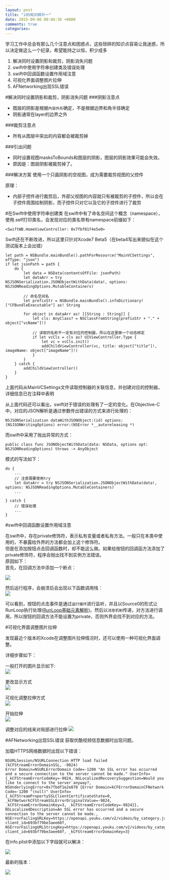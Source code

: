```yaml
---
layout: post
title: "iOS知识碎片一"
date: 2015-09-06 00:04:36 +0800
comments: true
categories: 
---
```

学习工作中总会有那么几个注意点和困惑点，这些琐碎的知识点容易让我迷惑，所以决定做这么一个纪录，希望能持之以恒，积少成多

1. 解决同时设置阴影和裁剪，阴影消失问题
2. swift中使用字符串创建类及错误处理
3. swift中回调函数设置作用域注意
4. 可视化界面调整图片拉伸
5. AFNetworking出现SSL错误
<!--more-->
#解决同时设置阴影和裁剪，阴影消失问题
###阴影注意点
- 图层的阴影是根据`内容外形`确定，不是根据边界和角半径确定
- 阴影通常在layer的边界之外

###裁剪注意点
- 所有从图层中突出的内容都会被裁剪掉

###引出问题
- 同时设置视图masksToBounds和图层的阴影，图层的阴影效果可能会失效。<br>
- 原因是：图层阴影被裁剪掉了。

###解决方案
使用一个只画阴影的空视图，成为需要裁剪视图的父控件

原理：

- 内部子控件进行裁剪后，外部父视图的内容就只有被裁剪的子控件，所以会在子控件周围绘制阴影，而子控件只对它以及它的子控件进行了裁剪


#在Swift中使用字符串创建类
在swift中有了命名空间这个概念（namespace），使用.self打印类名，会发现对应的类名带有namespace前缀如下：

```objc
<SwiftWB.HomeViewController: 0x7fbf81f4e5e0>
```

Swift还在不断改进，所以这里只针对Xcode7 Beta5（在beta4写出来貌似在这个测试版本上会出错）

```objc
let path = NSBundle.mainBundle().pathForResource("MainVCSettings", ofType: "json")
if let jsonPath = path {
    do {
        let data = NSData(contentsOfFile: jsonPath)
        let dataArr = try NSJSONSerialization.JSONObjectWithData(data!, options: NSJSONReadingOptions.MutableContainers)
        
        // 命名空间名
        let prefixStr = NSBundle.mainBundle().infoDictionary!["CFBundleExecutable"] as! String
        
        for object in dataArr as! [[String : String]] {
            let cls: AnyClass? = NSClassFromString(prefixStr + "." + object["vcName"]!)
            
            // 读取的名称不一定有对应的控制器，所以在这里做一个动态绑定
            if let vcCls = cls as? UIViewController.Type {
                let vc = vcCls.init()
                addChildViewController(vc, title: object["title"]!, imageName: object["imageName"]!)
            }
        }
    } catch {
        addChildViewController()
    }
}
```

上面代码从MainVCSettings文件读取控制器的关联信息，并创建对应的控制器，详细信息已在注释中表明

从上面代码还可以看出，swift对于错误的处理有了一定的变化。在Objective-C中，对应的JSON解析是通过参数传出错误的方式来进行处理的：

```objc
NSJSONSerialization dataWithJSONObject:(id) options:(NSJSONWritingOptions) error:(NSError *__autoreleasing *)
```

而swift中采用了抛出异常的方式：

```objc
public class func JSONObjectWithData(data: NSData, options opt: NSJSONReadingOptions) throws -> AnyObject
```

模式的写法如下：

```objc
do {
	...
	// 注意需要使用try
    let dataArr = try NSJSONSerialization.JSONObjectWithData(data!, options: NSJSONReadingOptions.MutableContainers)
    ...
    
} catch {
	// 错误处理
	...
}
```

#swift中回调函数设置作用域注意

在swift中，存在private修饰符，表示私有变量或者私有方法。一般只在本类中使用的，不暴露给外界的方法都会加上这个修饰符。<br>
但是在添加按钮点击回调函数时，却不能这么做。如果给按钮的回调函方法添加了private修饰符，程序会抛出找不到实例方法错误。<br>
原因如下：<br>
首先，在回调方法中添加一个断点：<br>

![](/images/Snip20150908_2.png)

然后运行程序，会崩溃后会出现以下函数调用栈：<br>
![](/images/Snip20150908_1.png)

可以看到，按钮的点击事件是通过`运行循环`进行监听，并且以Source0的形式让RunLoop执行处理([RunLoop基础元素解析](http://triplecc.github.io/blog/2015-09-04-runloopji-chu-yuan-su-jie-xi/))。然后以`消息机制`传递，对方法进行调用，所以按钮的回调方法不能设置为private，否则外界会找不到对应的方法。

#可视化界面调整图片拉伸

发现最近个版本的Xcode在调整图片拉伸情况时，还可以使用一种可视化界面调整。

详细步骤如下：<br>

一般打开的图片显示如下:<br>
![](/images/Snip20150909_2.png)<br>

更改显示方式<br>
![](/images/Snip20150909_4.png)

可视化调整拉伸方式<br>
![](/images/Snip20150909_5.png)

开始拉伸<br>
![](/images/Snip20150909_6.png)

调整对应的线来对局部进行拉伸
![](/images/Snip20150909_7.png)

#AFNetworking出现SSL错误
获取优酷视频信息数据时出现问题。

加载HTTPS网络数据时出现以下错误：

```objc
NSURLSession/NSURLConnection HTTP load failed (kCFStreamErrorDomainSSL, -9824)
Error Domain=NSURLErrorDomain Code=-1200 "An SSL error has occurred and a secure connection to the server cannot be made." UserInfo={_kCFStreamErrorCodeKey=-9824, NSLocalizedRecoverySuggestion=Would you like to connect to the server anyway?, NSUnderlyingError=0x7fbdf1e2e870 {Error Domain=kCFErrorDomainCFNetwork Code=-1200 "(null)" UserInfo={_kCFStreamPropertySSLClientCertificateState=0, _kCFNetworkCFStreamSSLErrorOriginalValue=-9824, _kCFStreamErrorDomainKey=3, _kCFStreamErrorCodeKey=-9824}}, NSLocalizedDescription=An SSL error has occurred and a secure connection to the server cannot be made., NSErrorFailingURLKey=https://openapi.youku.com/v2/videos/by_category.json?client_id=693bf79be3aee68f, NSErrorFailingURLStringKey=https://openapi.youku.com/v2/videos/by_category.json?client_id=693bf79be3aee68f, _kCFStreamErrorDomainKey=3}
```
在info.plist中添加以下字段就可以解决：

![](/images/Snip20150915_1.png)

最新的版本：

![](/images/Snip20151101-1.png)
